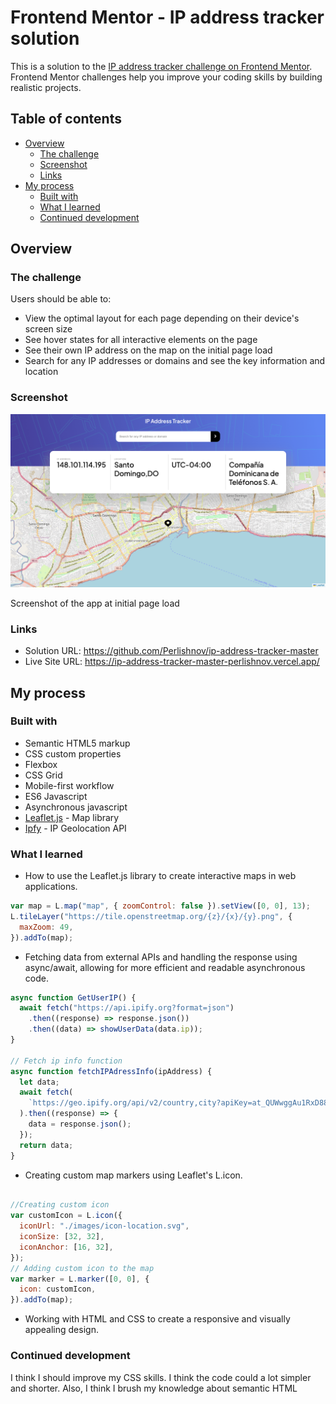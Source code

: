 # Frontend Mentor - IP address tracker solution

This is a solution to the [IP address tracker challenge on Frontend Mentor](https://www.frontendmentor.io/challenges/ip-address-tracker-I8-0yYAH0). Frontend Mentor challenges help you improve your coding skills by building realistic projects. 

## Table of contents

- [Overview](#overview)
  - [The challenge](#the-challenge)
  - [Screenshot](#screenshot)
  - [Links](#links)
- [My process](#my-process)
  - [Built with](#built-with)
  - [What I learned](#what-i-learned)
  - [Continued development](#continued-development)

## Overview

### The challenge

Users should be able to:

- View the optimal layout for each page depending on their device's screen size
- See hover states for all interactive elements on the page
- See their own IP address on the map on the initial page load
- Search for any IP addresses or domains and see the key information and location

### Screenshot

![](./screenshot.png)

Screenshot of the app at initial page load

### Links

- Solution URL: https://github.com/Perlishnov/ip-address-tracker-master
- Live Site URL: https://ip-address-tracker-master-perlishnov.vercel.app/

## My process

### Built with

- Semantic HTML5 markup
- CSS custom properties
- Flexbox
- CSS Grid
- Mobile-first workflow
- ES6 Javascript
- Asynchronous javascript
- [Leaflet.js](https://leafletjs.com/) - Map library
- [Ipfy](https://geo.ipify.org/) - IP Geolocation API

### What I learned

- How to use the Leaflet.js library to create interactive maps in web applications.
```js
var map = L.map("map", { zoomControl: false }).setView([0, 0], 13);
L.tileLayer("https://tile.openstreetmap.org/{z}/{x}/{y}.png", {
  maxZoom: 49,
}).addTo(map);
```
- Fetching data from external APIs and handling the response using async/await, allowing for more efficient and readable asynchronous code.
```js
async function GetUserIP() {
  await fetch("https://api.ipify.org?format=json")
    .then((response) => response.json())
    .then((data) => showUserData(data.ip));
}

// Fetch ip info function
async function fetchIPAdressInfo(ipAddress) {
  let data;
  await fetch(
    `https://geo.ipify.org/api/v2/country,city?apiKey=at_QUWwggAu1RxD88ono9IwPfHgxt6jc&ipAddress=${ipAddress}`
  ).then((response) => {
    data = response.json();
  });
  return data;
}

```
- Creating custom map markers using Leaflet's L.icon.
```js

//Creating custom icon
var customIcon = L.icon({
  iconUrl: "./images/icon-location.svg",
  iconSize: [32, 32],
  iconAnchor: [16, 32],
});
// Adding custom icon to the map
var marker = L.marker([0, 0], {
  icon: customIcon,
}).addTo(map);
```
- Working with HTML and CSS to create a responsive and visually appealing design.

### Continued development

I think I should improve my CSS skills. I think the code could a lot simpler and shorter. Also, I think I brush my knowledge about semantic HTML
